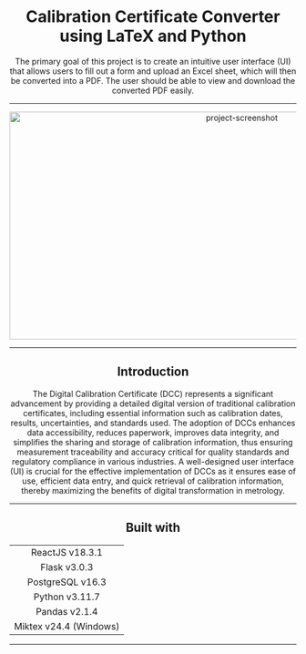 <h1 align="center" id="title">Calibration Certificate Converter using LaTeX and Python</h1>

<p id="description" align="center">The primary goal of this project is to create an intuitive user interface (UI) that allows users to fill out a form and upload an Excel sheet, which will then be converted into a PDF. The user should be able to view and download the converted PDF easily.</p>

<hr>

<div align="center">
    <img src="https://github.com/user-attachments/assets/fb20d8f5-c484-48d5-89b1-3f757222d37a" alt="project-screenshot" width="800" height="400"/>
</div>

<hr>

<h2 align="center">Introduction</h2>

<p align="center">
    The Digital Calibration Certificate (DCC) represents a significant advancement by providing a detailed digital version of traditional calibration certificates, including essential information such as calibration dates, results, uncertainties, and standards used. The adoption of DCCs enhances data accessibility, reduces paperwork, improves data integrity, and simplifies the sharing and storage of calibration information, thus ensuring measurement traceability and accuracy critical for quality standards and regulatory compliance in various industries. A well-designed user interface (UI) is crucial for the effective implementation of DCCs as it ensures ease of use, efficient data entry, and quick retrieval of calibration information, thereby maximizing the benefits of digital transformation in metrology.
</p>

<hr>

<h2 align="center">Built with</h2>

<table align="center">
    <tr>
        <td align="center">ReactJS v18.3.1</td>
    </tr>
    <tr>
        <td align="center">Flask v3.0.3</td>
    </tr>
    <tr>
        <td align="center">PostgreSQL v16.3</td>
    </tr>
    <tr>
        <td align="center">Python v3.11.7</td>
    </tr>
    <tr>
        <td align="center">Pandas v2.1.4</td>
    </tr>
    <tr>
        <td align="center">Miktex v24.4 (Windows)</td>
    </tr>
</table>

<hr>
